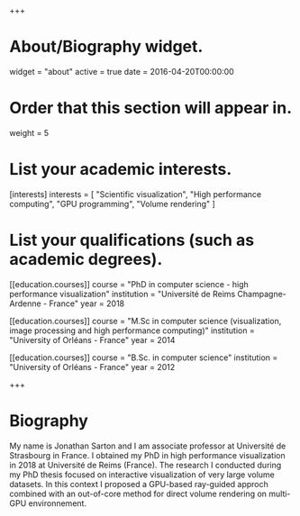 +++
# About/Biography widget.
widget = "about"
active = true
date = 2016-04-20T00:00:00

# Order that this section will appear in.
weight = 5

# List your academic interests.
[interests]
  interests = [
    "Scientific visualization",
    "High performance computing",
    "GPU programming",
    "Volume rendering"
  ]

# List your qualifications (such as academic degrees).
[[education.courses]]
  course = "PhD in computer science - high performance visualization"
  institution = "Université de Reims Champagne-Ardenne - France"
  year = 2018

[[education.courses]]
  course = "M.Sc in computer science (visualization, image processing and high performance computing)"
  institution = "University of Orléans - France"
  year = 2014

[[education.courses]]
  course = "B.Sc. in computer science"
  institution = "University of Orléans - France"
  year = 2012
 
+++

# Biography

My name is Jonathan Sarton and I am associate professor at Université de Strasbourg in France.
I obtained my PhD in high performance visualization in 2018 at Université de Reims (France). The research I conducted during my PhD thesis focused on interactive visualization of very large volume datasets. In this context I proposed a GPU-based ray-guided approch combined with an out-of-core method for direct volume rendering on multi-GPU environnement. 

